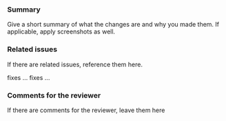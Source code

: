 ### Summary
Give a short summary of what the changes are and why you made them. If applicable, apply screenshots as well. 

### Related issues
If there are related issues, reference them here.

fixes ...
fixes ...

### Comments for the reviewer
If there are comments for the reviewer, leave them here
